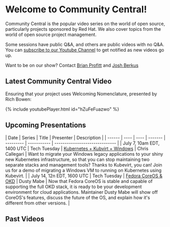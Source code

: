 # Welcome to Community Central!

Community Central is the popular video series on the world of open source, particularly projects sponsored by Red Hat.  We also cover topics from the world of open source project management.

Some sessions have public Q&A, and others are public videos with no Q&A.  You can [subscribe to our Youtube Channel](https://www.youtube.com/c/RedHatCommunity) to get notified as new videos go up.

Want to be on our show?  Contact [Brian Profitt](mailto:bprofitt@redhat.com) and [Josh Berkus](mailto:jberkus@redhat.com)

## Latest Community Central Video

Ensuring that your project uses Welcoming Nomenclature, presented by Rich Bowen:

{% include youtubePlayer.html id="hZuFeFuazwo" %}

## Upcoming Presentations

| Date   |  Series | Title | Presenter | Description |
| ------ | ---- | ---- | ------- | --------- | ----------- | ------------------------------ |
| July 7, 10am EDT, 1400 UTC | Tech Tuesday | [Kubernetes + Kubvirt + Windows](https://primetime.bluejeans.com/a2m/live-event/kpbpeuyb) | Chris Callegari | Want to migrate your Windows legacy applications to your shiny new Kubernetes infrastructure, so that you can stop maintaining two separate stacks and management tools? Thanks to Kubevirt, you can! Join us for a demo of migrating a Windows VM to running on Kubernetes using Kubevirt. |
| July 14, 12n EDT, 1600 UTC | Tech Tuesday | [Fedora CoreOS & OKD](https://primetime.bluejeans.com/a2m/live-event/rxpjujak) | Dusty Mabe | Now that Fedora CoreOS is stable and capable of supporting the full OKD stack, it is ready to be your development environment for cloud applications. Maintainer Dusty Mabe will show off CoreOS's features, discuss the future of the OS, and explain how it's different from other versions. |

## Past Videos
